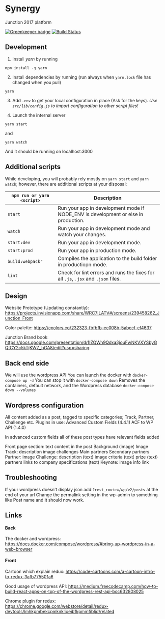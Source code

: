 # Synergy
Junction 2017 platform

[![Greenkeeper badge](https://badges.greenkeeper.io/hackjunction/Synergy.svg)](https://greenkeeper.io/)
[![Build Status](https://travis-ci.org/hackjunction/Synergy.svg?branch=master)](https://travis-ci.org/hackjunction/Synergy)

## Development

1. Install *yarn* by running
```
npm install -g yarn
```

2. Install dependencies by running (run always when `yarn.lock` file has changed when you pull)
```
yarn
```

3. Add `.env` to get your local configuration in place (Ask for the keys). *Use `src/lib/config.js` to import configuration to other script files!*

4. Launch the internal server
```
yarn start
```
and
```
yarn watch
```
And it should be running on localhost:3000


## Additional scripts

While developing, you will probably rely mostly on `yarn start` and `yarn watch`; however, there are additional scripts at your disposal:

|`npm run or yarn <script>`|Description|
|--------------------------|-----------|
|`start`|Run your app in development mode if NODE_ENV is development or else in production.|
|`watch`|Run your app in development mode and watch your changes.|
|`start:dev`|Run your app in development mode.|
|`start:prod`|Run your app in production mode.|
|`build:webpack"`|Compiles the application to the build folder in productiopn mode.|
|`lint`|Check for lint errors and runs the fixes for all `.js`, `.jsx` and `.json` files.|


## Design

Website Prototype (Updating constantly):
https://projects.invisionapp.com/share/WRC7ILATV#/screens/239458262_Junction_Front

Color palette:
https://coolors.co/232323-fbfbfb-ec008b-5abecf-ef4637

Junction Brand book:
https://docs.google.com/presentation/d/1IZQWn9Qdxa3jouFwNKVXYSbyGQtCY2c5kTjKWZ_hGA8/edit?usp=sharing

## Back end side

We will use the wordpress API
You can launch the docker with `docker-compose up -d`
You can stop it with `docker-compose down`
Removes the containers, default network, and the Wordpress database `docker-compose down --volumes`

## Wordpress configuration

All content added as a post, tagged to specific categories; Track, Partner, Challenge etc.
Plugins in use:
  Advanced Custom Fields (4.4.1)
  ACF to WP API (1.4.0)

In advanced custom fields all of these post types have relevant fields added

Front page section: text content in the post
  Background (image)
  Image
Track:
  description
  image
  challenges
  Main partners
  Secondary partners
Partner:
  image
Challenge:
  description (text)
  image
  criteria (text)
  prize (text)
  partners
  links to company specifications (text)
Keynote:
  image
  info
  link


## Troubleshooting

If your wordpress doesn't display json add `?rest_route=/wp/v2/posts` at the end of your url
Change the permalink setting in the wp-admin to something like Post name and it should now work.

## Links

#### Back
The docker and wordpress:
https://docs.docker.com/compose/wordpress/#bring-up-wordpress-in-a-web-browser

#### Front
Cartoon which explain redux:
https://code-cartoons.com/a-cartoon-intro-to-redux-3afb775501a6

Good usage of wordpress API:
https://medium.freecodecamp.com/how-to-build-react-apps-on-top-of-the-wordpress-rest-api-bcc632808025

Chrome plugin for redux:
https://chrome.google.com/webstore/detail/redux-devtools/lmhkpmbekcpmknklioeibfkpmmfibljd/related
